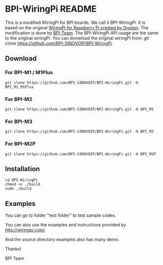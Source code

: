 # BPI-WiringPi README

This is a modified WiringPi for BPI boards. We call it BPI-WiringPi.
It is based on the original [WiringPi for Raspberry Pi created by Drogon](http://wiringpi.com/).
The modification is done by [BPI-Team](http://www.banana-pi.org/). The BPI-WiringPi API usage are the same to the original wiringPi.
You can donwload the original wiringPi from:
git clone https://github.com/BPI-SINOVOIP/BPI-WiringPi.

## Download
### For BPI-M1 / M1Plus
    git clone https://github.com/BPI-SINOVOIP/BPI-WiringPi.git -b BPI_M1_M1Plus
    
### For BPI-M2
    git clone https://github.com/BPI-SINOVOIP/BPI-WiringPi.git -b BPI_M2
    
### For BPI-M3
    git clone https://github.com/BPI-SINOVOIP/BPI-WiringPi.git -b BPI_M3    

### For BPI-M2P
    git clone https://github.com/BPI-SINOVOIP/BPI-WiringPi.git -b BPI_M2P
    
## Installation
    cd BPI-WiringPi
    chmod +x ./build
    sudo ./build
    
## Examples

You can go to folder "test folder" to test sample codes.

You can also use the examples and instructions provided by http://wiringpi.com/

And the source directory examples also has many demo.

Thanks!

BPI Team

